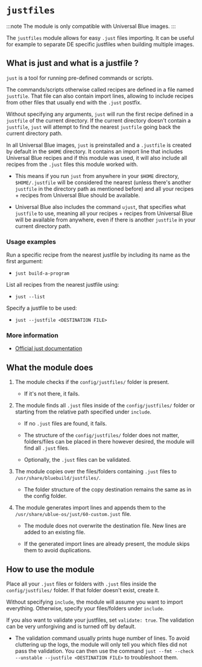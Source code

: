 # `justfiles`

:::note The module is only compatible with Universal Blue images. :::

The `justfiles` module allows for easy `.just` files importing. It can be useful for example to separate DE specific justfiles when building multiple images.

## What is just and what is a justfile ?

`just` is a tool for running pre-defined commands or scripts.

The commands/scripts otherwise called recipes are defined in a file named `justfile`. That file can also contain import lines, allowing to include recipes from other files that usually end with the `.just` postfix.

Without specifying any arguments, `just` will run the first recipe defined in a `justfile` of the current directory. If the current directory doesn't contain a `justfile`, `just` will attempt to find the nearest `justfile` going back the current directory path.

In all Universal Blue images, `just` is preinstalled and a `.justfile` is created by default in the `$HOME` directory. It contains an import line that includes Universal Blue recipes and if this module was used, it will also include all recipes from the `.just` files this module worked with.

* This means if you run `just` from anywhere in your `$HOME` directory, `$HOME/.justfile` will be considered the nearest (unless there's another `justfile` in the directory path as mentioned before) and all your recipes + recipes from Universal Blue should be available.

* Universal Blue also includes the command `ujust`, that specifies what `justfile` to use, meaning all your recipes + recipes from Universal Blue will be available from anywhere, even if there is another `justfile` in your current directory path.

### Usage examples

Run a specific recipe from the nearest justfile by including its name as the first argument:
    
* `just build-a-program`

List all recipes from the nearest justfile using:
    
* `just --list`

Specify a justfile to be used:

* `just --justfile <DESTINATION FILE>`

### More information

* [Official just documentation](https://just.systems/man/en)

## What the module does

1. The module checks if the `config/justfiles/` folder is present.
    
    * If it's not there, it fails.

2. The module finds all `.just` files inside of the `config/justfiles/` folder or starting from the relative path specified under `include`.
    
    * If no `.just` files are found, it fails.

    * The structure of the `config/justfiles/` folder does not matter, folders/files can be placed in there however desired, the module will find all `.just` files.

    * Optionally, the `.just` files can be validated.

3. The module copies over the files/folders containing `.just` files to `/usr/share/bluebuild/justfiles/`.

    * The folder structure of the copy destination remains the same as in the config folder.

4. The module generates import lines and appends them to the `/usr/share/ublue-os/just/60-custom.just` file.
    
    * The module does not overwrite the destination file. New lines are added to an existing file.

    * If the generated import lines are already present, the module skips them to avoid duplications.

## How to use the module

Place all your `.just` files or folders with `.just` files inside the `config/justfiles/` folder. If that folder doesn't exist, create it.

Without specifying `include`, the module will assume you want to import everything. Otherwise, specify your files/folders under `include`.

If you also want to validate your justfiles, set `validate: true`. The validation can be very unforgiving and is turned off by default.

* The validation command usually prints huge number of lines. To avoid cluttering up the logs, the module will only tell you which files did not pass the validation. You can then use the command `just --fmt --check --unstable --justfile <DESTINATION FILE>` to troubleshoot them.

